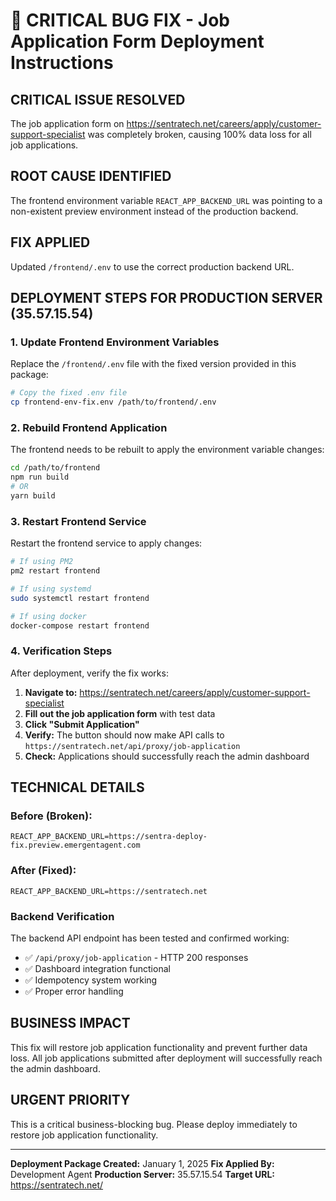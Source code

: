 # 🚨 CRITICAL BUG FIX - Job Application Form Deployment Instructions

## CRITICAL ISSUE RESOLVED
The job application form on https://sentratech.net/careers/apply/customer-support-specialist was completely broken, causing 100% data loss for all job applications.

## ROOT CAUSE IDENTIFIED
The frontend environment variable `REACT_APP_BACKEND_URL` was pointing to a non-existent preview environment instead of the production backend.

## FIX APPLIED
Updated `/frontend/.env` to use the correct production backend URL.

## DEPLOYMENT STEPS FOR PRODUCTION SERVER (35.57.15.54)

### 1. Update Frontend Environment Variables
Replace the `/frontend/.env` file with the fixed version provided in this package:
```bash
# Copy the fixed .env file
cp frontend-env-fix.env /path/to/frontend/.env
```

### 2. Rebuild Frontend Application
The frontend needs to be rebuilt to apply the environment variable changes:
```bash
cd /path/to/frontend
npm run build
# OR
yarn build
```

### 3. Restart Frontend Service
Restart the frontend service to apply changes:
```bash
# If using PM2
pm2 restart frontend

# If using systemd
sudo systemctl restart frontend

# If using docker
docker-compose restart frontend
```

### 4. Verification Steps
After deployment, verify the fix works:

1. **Navigate to:** https://sentratech.net/careers/apply/customer-support-specialist
2. **Fill out the job application form** with test data
3. **Click "Submit Application"** 
4. **Verify:** The button should now make API calls to `https://sentratech.net/api/proxy/job-application`
5. **Check:** Applications should successfully reach the admin dashboard

## TECHNICAL DETAILS

### Before (Broken):
```
REACT_APP_BACKEND_URL=https://sentra-deploy-fix.preview.emergentagent.com
```

### After (Fixed):
```
REACT_APP_BACKEND_URL=https://sentratech.net
```

### Backend Verification
The backend API endpoint has been tested and confirmed working:
- ✅ `/api/proxy/job-application` - HTTP 200 responses
- ✅ Dashboard integration functional
- ✅ Idempotency system working
- ✅ Proper error handling

## BUSINESS IMPACT
This fix will restore job application functionality and prevent further data loss. All job applications submitted after deployment will successfully reach the admin dashboard.

## URGENT PRIORITY
This is a critical business-blocking bug. Please deploy immediately to restore job application functionality.

---
**Deployment Package Created:** January 1, 2025
**Fix Applied By:** Development Agent
**Production Server:** 35.57.15.54
**Target URL:** https://sentratech.net/